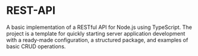 # REST-API
A basic implementation of a RESTful API for Node.js using TypeScript. The project is a template for quickly starting server application development with a ready-made configuration, a structured package, and examples of basic CRUD operations.
